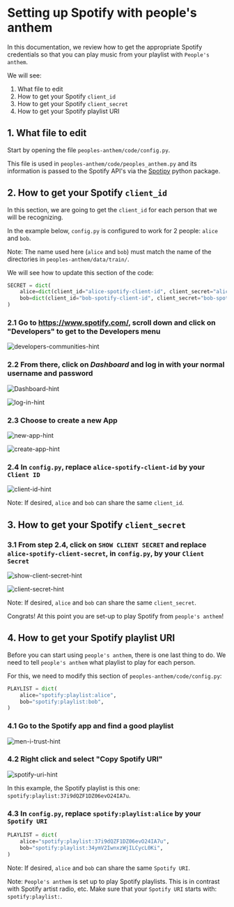 # Setting up Spotify with people's anthem
In this documentation, we review how to get the appropriate Spotify credentials so that you can play music from your playlist with `People's anthem`.

We will see:
1. What file to edit
2. How to get your Spotify `client_id`
3. How to get your Spotify `client_secret`
4. How to get your Spotify playlist URI

## 1. What file to edit
Start by opening the file `peoples-anthem/code/config.py`.

This file is used in `peoples-anthem/code/peoples_anthem.py` and its information is passed to the Spotify API's via the [Spotipy](https://spotipy.readthedocs.io/en/2.16.1/) python package.

## 2. How to get your Spotify `client_id`
In this section, we are going to get the `client_id` for each person that we will be recognizing.

In the example below, `config.py` is configured to work for 2 people: `alice` and `bob`.

Note: The name used here (`alice` and `bob`) must match the name of the directories in `peoples-anthem/data/train/`.

We will see how to update this section of the code:
```python
SECRET = dict(
    alice=dict(client_id="alice-spotify-client-id", client_secret="alice-spotify-client-secret"),
    bob=dict(client_id="bob-spotify-client-id", client_secret="bob-spotify-client-secret"),
)
```

### 2.1 Go to https://www.spotify.com/, scroll down and click on "Developers" to get to the Developers menu
![developers-communities-hint](../assets/spotify-setup/developers-communities.png "Developers")

### 2.2 From there, click on _Dashboard_ and log in with your normal username and password
![Dashboard-hint](../assets/spotify-setup/dashboard.png "Dashboard")

![log-in-hint](../assets/spotify-setup/login.png "Log in")

### 2.3 Choose to create a new App
![new-app-hint](../assets/spotify-setup/new-app.png "New App")

![create-app-hint](../assets/spotify-setup/create-app.png "Create App")

### 2.4 In `config.py`, replace `alice-spotify-client-id` by your `Client ID`
![client-id-hint](../assets/spotify-setup/client-id.png "Client id")

Note: If desired, `alice` and `bob` can share the same `client_id`.

## 3. How to get your Spotify `client_secret`

### 3.1 From step 2.4, click on `SHOW CLIENT SECRET` and replace `alice-spotify-client-secret`, in `config.py`, by  your `Client Secret`
![show-client-secret-hint](../assets/spotify-setup/show-client-secret.png "Show client secret")

![client-secret-hint](../assets/spotify-setup/client-secret.png "Client secret")

Note: If desired, `alice` and `bob` can share the same `client_secret`.

Congrats! At this point you are set-up to play Spotify from `people's anthem`!

## 4. How to get your Spotify playlist URI
Before you can start using `people's anthem`, there is one last thing to do.
We need to tell `people's anthem` what playlist to play for each person.

For this, we need to modify this section of `peoples-anthem/code/config.py`:

```python
PLAYLIST = dict(
    alice="spotify:playlist:alice",
    bob="spotify:playlist:bob",
)
```

### 4.1 Go to the Spotify app and find a good playlist
![men-i-trust-hint](../assets/spotify-setup/men-i-trust.png "men i trust")

### 4.2 Right click and select "Copy Spotify URI"
![spotify-uri-hint](../assets/spotify-setup/spotify-uri.png "Spotify URI")


In this example, the Spotify playlist is this one: `spotify:playlist:37i9dQZF1DZ06evO24IA7u`.

### 4.3 In `config.py`, replace `spotify:playlist:alice` by your `Spotify URI`

```python
PLAYLIST = dict(
    alice="spotify:playlist:37i9dQZF1DZ06evO24IA7u",
    bob="spotify:playlist:34ymV2IwnxzWjILCycL0Ki",
)
```

Note: If desired, `alice` and `bob` can share the same `Spotify URI`.

Note: `People's anthem` is set up to play Spotify playlists. This is in contrast with Spotify artist radio, etc. Make sure that your `Spotify URI` starts with: `spotify:playlist:`.

